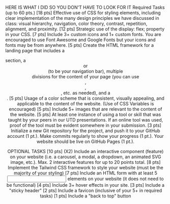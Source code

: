 HERE IS WHAT I DID SO YOU DON'T HAVE TO LOOK FOR IT
Required Tasks (up to 60 pts.)
[18 pts] Effective use of CSS for styling elements, including clear implementation of
the many design principles we have discussed in class: visual hierarchy, navigation,
color theory, contrast, repetition, alignment, and proximity.
[12 pts] Strategic use of the display: flex; property in your CSS.
[7 pts] Include 3+ custom icons and 1+ custom fonts. You are encouraged to use
Font Awesome and Google Fonts but your icons and fonts may be from anywhere.
[5 pts] Create the HTML framework for a landing page that includes a <main>
section, a <header> or <nav> (to be your navigation bar), multiple <div> divisions for
the content of your page (you can use <aside>, <article>, <section>, etc. as needed),
and a <footer>.
[5 pts] Usage of a color scheme that is consistent, visually appealing, and applicable
to the content of the website. (Use of CSS Variables is encouraged)
[5 pts] Include 5+ images that are relevant to the content of the website.
[5 pts] At least one instance of using a tool or skill that was taught by your peers in
our UTD presentations. If an online tool was used, proof of the tool must be evident
somewhere in your submission.
[3 pts] Initialize a new Git repository for the project, and push it to your GitHub
account (1 pt.). Make commits regularly to show your progress (1 pt.). Your website
should be live on GitHub Pages (1 pt.).

OPTIONAL TASKS
[10 pts] (X2) Include an interactive component (feature) on your website (i.e. a carousel,
a modal, a dropdown, an animated SVG image, etc.). Max. 2 interactive features for
up to 20 points total.
[8 pts] Implement the Tailwind CSS framework to style your website (must be the
majority of your styling)
[7 pts] Include an HTML form with at least 5 <input> elements on your website (it
does not need to be functional)
[4 pts] Include 3+ hover effects in your site.
[3 pts] Include a "sticky header"
[2 pts] Include a favicon (inclusive of your 5+ in required tasks)
[1 pts] Include a "back to top" button
